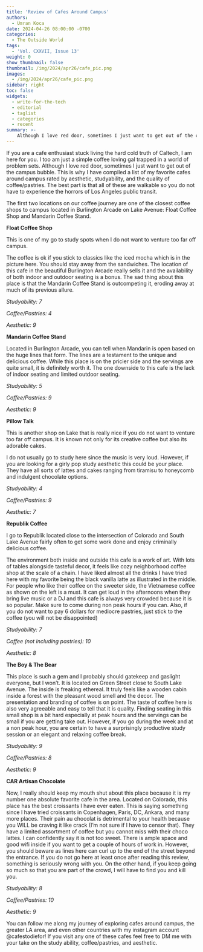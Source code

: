 ```yaml
---
title: 'Review of Cafes Around Campus'
authors:
  - Umran Koca
date: 2024-04-26 08:00:00 -0700
categories:
  - The Outside World
tags:
  - 'Vol. CXXVII, Issue 13'
weight: 0
show_thumbnail: false
thumbnail: /img/2024/apr26/cafe_pic.png
images:
  - /img/2024/apr26/cafe_pic.png
sidebar: right
toc: false
widgets:
  - write-for-the-tech
  - editorial
  - taglist
  - categories
  - recent
summary: >-
    Although I love red door, sometimes I just want to get out of the campus bubble. This is why I have compiled a list of my favorite cafes around campus rated by aesthetic, studyability, and the quality of coffee/pastries.
---
```


If you are a cafe enthusiast stuck living the hard cold truth of Caltech, I am here for you. I too am just a simple coffee loving gal trapped in a world of problem sets. Although I love red door, sometimes I just want to get out of the campus bubble. This is why I have compiled a list of my favorite cafes around campus rated by aesthetic, studyability, and the quality of coffee/pastries. The best part is that all of these are walkable so you do not have to experience the horrors of Los Angeles public transit.

The first two locations on our coffee journey are one of the closest coffee shops to campus located in Burlington Arcade on Lake Avenue: Float Coffee Shop and Mandarin Coffee Stand.

**Float Coffee Shop**

This is one of my go to study spots when I do not want to venture too far off campus.

The coffee is ok if you stick to classics like the iced mocha which is in the picture here. You should stay away from the sandwiches. The location of this cafe in the beautiful Burlington Arcade really sells it and the availability of both indoor and outdoor seating is a bonus. The sad thing about this place is that the Mandarin Coffee Stand is outcompeting it, eroding away at much of its previous allure.

*Studyability: 7* 

*Coffee/Pastries: 4* 

*Aesthetic: 9*

**Mandarin Coffee Stand**

Located in Burlington Arcade, you can tell when Mandarin is open based on the huge lines that form. The lines are a testament to the unique and delicious coffee. While this place is on the pricier side and the servings are quite small, it is definitely worth it. The one downside to this cafe is the lack of indoor seating and limited outdoor seating.

*Studyability: 5* 

*Coffee/Pastries: 9*

*Aesthetic: 9*

**Pillow Talk**

This is another shop on Lake that is really nice if you do not want to venture too far off campus. It is known not only for its creative coffee but also its adorable cakes.

I do not usually go to study here since the music is very loud. However, if you are looking for a girly pop study aesthetic this could be your place. They have all sorts of lattes and cakes ranging from tiramisu to honeycomb and indulgent chocolate options.

*Studyability: 4* 

*Coffee/Pastries: 9*

*Aesthetic: 7*

**Republik Coffee**

I go to Republik located close to the intersection of Colorado and South Lake Avenue fairly often to get some work done and enjoy criminally delicious coffee.

The environment both inside and outside this cafe is a work of art. With lots of tables alongside tasteful decor, it feels like cozy neighborhood coffee shop at the scale of a chain. I have liked almost all the drinks I have tried here with my favorite being the black vanilla latte as illustrated in the middle. For people who like their coffee on the sweeter side, the Vietnamese coffee as shown on the left is a must. It can get loud in the afternoons when they bring live music or a DJ and this cafe is always very crowded because it is so popular. Make sure to come during non peak hours if you can. Also, if you do not want to pay 6 dollars for mediocre pastries, just stick to the coffee (you will not be disappointed)

*Studyability: 7*

*Coffee (not including pastries): 10*

*Aesthetic: 8*

**The Boy & The Bear**

This place is such a gem and I probably should gatekeep and gaslight everyone, but I wonʼt. It is located on Green Street close to South Lake Avenue. The inside is freaking ethereal. It truly feels like a wooden cabin inside a forest with the pleasant wood smell and the decor. The presentation and branding of coffee is on point. The taste of coffee here is also very agreeable and easy to tell that it is quality. Finding seating in this small shop is a bit hard especially at peak hours and the servings can be small if you are getting take out. However, if you go during the week and at a non peak hour, you are certain to have a surprisingly productive study session or an elegant and relaxing coffee break.

*Studyability: 9* 

*Coffee/Pastries: 8* 

*Aesthetic: 9*

**CAR Artisan Chocolate**

Now, I really should keep my mouth shut about this place because it is my number one absolute favorite cafe in the area. Located on Colorado, this place has the best croissants I have ever eaten. This is saying something since I have tried croissants in Copenhagen, Paris, DC, Ankara, and many more places. Their pain au chocolat is detrimental to your health because you WILL be craving it like crack (Iʼm not sure if I have to censor that). They have a limited assortment of coffee but you cannot miss with their choco lattes. I can confidently say it is not too sweet. There is ample space and good wifi inside if you want to get a couple of hours of work in. However, you should beware as lines here can curl up to the end of the street beyond the entrance. If you do not go here at least once after reading this review, something is seriously wrong with you. On the other hand, if you keep going so much so that you are part of the crowd, I will have to find you and kill you.

*Studyability: 8* 

*Coffee/Pastries: 10*

*Aesthetic: 9*

You can follow me along my journey of exploring cafes around campus, the greater LA area, and even other countries with my instagram account @cafestodiefor! If you visit any one of these cafes feel free to DM me with your take on the study ability, coffee/pastries, and aesthetic.